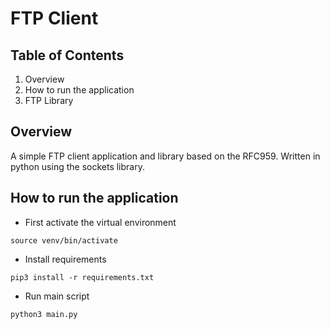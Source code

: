 # FTP Client

## Table of Contents

1. Overview
2. How to run the application
3. FTP Library

## Overview

A simple FTP client application and library based on the RFC959.
Written in python using the sockets library.

## How to run the application 

- First activate the virtual environment

```source venv/bin/activate```

- Install requirements

```pip3 install -r requirements.txt```

- Run main script

```python3 main.py```
